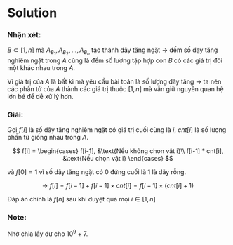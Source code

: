 # Solution

### Nhận xét: 

$B \subset [1,n]$ mà $A_{B_1},A_{B_2},...,A_{B_n}$ tạo thành dãy tăng ngặt &rarr; đếm số dạy tăng nghiêm ngặt trong $A$ cũng là đếm số lượng tập hợp con $B$ có các giá trị đôi một khác nhau trong $A$.

Vì giá trị của $A$ là bất kì mà yêu cầu bài toán là số lượng dãy tăng &rarr; ta nén các phần tử của $A$ thành các giá trị thuộc $[1,n]$ mà vẫn giữ nguyên quan hệ lớn bé để dễ xử lý hơn.

### Giải:
Gọi $f[i]$ là số dãy tăng nghiêm ngặt có giá trị cuối cùng là $i$, $cnt[i]$ là số lượng phần tử giống nhau trong $A$.

$$
f[i] = \begin{cases} f[i-1], &\text{Nếu không chọn vật i}\\ f[i-1] * cnt[i], &\text{Nếu chọn vật i}
\end{cases}
$$

và $f[0] = 1$ vì số dãy tăng ngặt có $0$ đứng cuối là $1$ là dãy rỗng.
<center>

&rarr; $f[i] = f[i-1] + f[i-1] \times cnt[i] = f[i-1]\times (cnt[i] + 1)$

</center>

Đáp án chính là $f[n]$ sau khi duyệt qua mọi $i \in [1,n]$

### Note:
Nhớ chia lấy dư cho $10^9+7$.